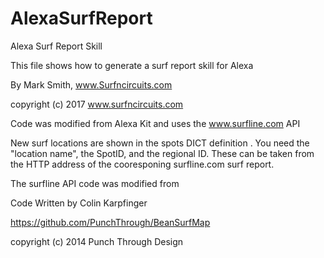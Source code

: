 # AlexaSurfReport
Alexa Surf Report Skill

This file shows how to generate a surf report skill for Alexa

By Mark Smith, www.Surfncircuits.com

copyright (c) 2017 www.surfncircuits.com

Code was modified from Alexa Kit and uses the www.surfline.com API

New surf locations are shown in the spots DICT definition .   You need the "location name", the SpotID, and the regional ID. 
These can be taken from the HTTP address of the cooresponing surfline.com surf report.


The surfline API code was modified from 

Code Written by Colin Karpfinger

https://github.com/PunchThrough/BeanSurfMap

copyright (c) 2014 Punch Through Design

